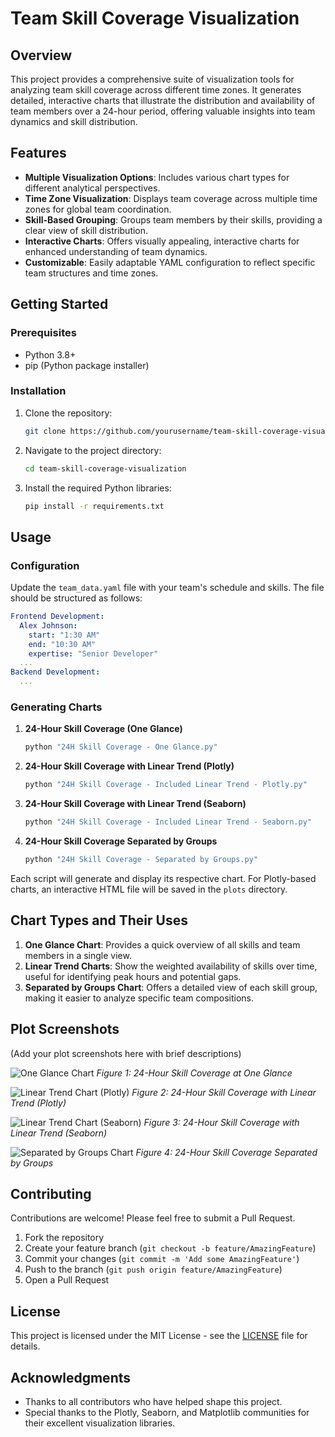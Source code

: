 # Team Skill Coverage Visualization

## Overview

This project provides a comprehensive suite of visualization tools for analyzing team skill coverage across different time zones. It generates detailed, interactive charts that illustrate the distribution and availability of team members over a 24-hour period, offering valuable insights into team dynamics and skill distribution.

## Features

- **Multiple Visualization Options**: Includes various chart types for different analytical perspectives.
- **Time Zone Visualization**: Displays team coverage across multiple time zones for global team coordination.
- **Skill-Based Grouping**: Groups team members by their skills, providing a clear view of skill distribution.
- **Interactive Charts**: Offers visually appealing, interactive charts for enhanced understanding of team dynamics.
- **Customizable**: Easily adaptable YAML configuration to reflect specific team structures and time zones.

## Getting Started

### Prerequisites

- Python 3.8+
- pip (Python package installer)

### Installation

1. Clone the repository:

   ```bash
   git clone https://github.com/yourusername/team-skill-coverage-visualization.git
   ```

2. Navigate to the project directory:

   ```bash
   cd team-skill-coverage-visualization
   ```

3. Install the required Python libraries:

   ```bash
   pip install -r requirements.txt
   ```

## Usage

### Configuration

Update the `team_data.yaml` file with your team's schedule and skills. The file should be structured as follows:

```yaml
Frontend Development:
  Alex Johnson:
    start: "1:30 AM"
    end: "10:30 AM"
    expertise: "Senior Developer"
  ...
Backend Development:
  ...
```

### Generating Charts

1. **24-Hour Skill Coverage (One Glance)**

   ```bash
   python "24H Skill Coverage - One Glance.py"
   ```

2. **24-Hour Skill Coverage with Linear Trend (Plotly)**

   ```bash
   python "24H Skill Coverage - Included Linear Trend - Plotly.py"
   ```

3. **24-Hour Skill Coverage with Linear Trend (Seaborn)**

   ```bash
   python "24H Skill Coverage - Included Linear Trend - Seaborn.py"
   ```

4. **24-Hour Skill Coverage Separated by Groups**

   ```bash
   python "24H Skill Coverage - Separated by Groups.py"
   ```

Each script will generate and display its respective chart. For Plotly-based charts, an interactive HTML file will be saved in the `plots` directory.

## Chart Types and Their Uses

1. **One Glance Chart**: Provides a quick overview of all skills and team members in a single view.
2. **Linear Trend Charts**: Show the weighted availability of skills over time, useful for identifying peak hours and potential gaps.
3. **Separated by Groups Chart**: Offers a detailed view of each skill group, making it easier to analyze specific team compositions.

## Plot Screenshots

(Add your plot screenshots here with brief descriptions)

![One Glance Chart](screenshots/one_glance_chart.png)
*Figure 1: 24-Hour Skill Coverage at One Glance*

![Linear Trend Chart (Plotly)](screenshots/linear_trend_plotly.png)
*Figure 2: 24-Hour Skill Coverage with Linear Trend (Plotly)*

![Linear Trend Chart (Seaborn)](screenshots/linear_trend_seaborn.png)
*Figure 3: 24-Hour Skill Coverage with Linear Trend (Seaborn)*

![Separated by Groups Chart](screenshots/separated_by_groups.png)
*Figure 4: 24-Hour Skill Coverage Separated by Groups*

## Contributing

Contributions are welcome! Please feel free to submit a Pull Request.

1. Fork the repository
2. Create your feature branch (`git checkout -b feature/AmazingFeature`)
3. Commit your changes (`git commit -m 'Add some AmazingFeature'`)
4. Push to the branch (`git push origin feature/AmazingFeature`)
5. Open a Pull Request

## License

This project is licensed under the MIT License - see the [LICENSE](LICENSE) file for details.

## Acknowledgments

- Thanks to all contributors who have helped shape this project.
- Special thanks to the Plotly, Seaborn, and Matplotlib communities for their excellent visualization libraries.
